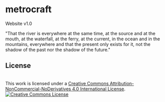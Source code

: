 # metrocraft
Website v1.0

"That the river is everywhere at the same time, at the source and at the mouth, at the waterfall, at the ferry, at the current, in the ocean and in the mountains, everywhere and that the present only exists for it, not the shadow of the past nor the shadow of the future."

License
---------------------
<br />This work is licensed under a <a rel="license" href="http://creativecommons.org/licenses/by-nc-nd/4.0/">Creative Commons Attribution-NonCommercial-NoDerivatives 4.0 International License</a>.
<a rel="license" href="http://creativecommons.org/licenses/by-nc-nd/4.0/"><img alt="Creative Commons License" style="border-width:0" src="https://i.creativecommons.org/l/by-nc-nd/4.0/80x15.png" /></a>
